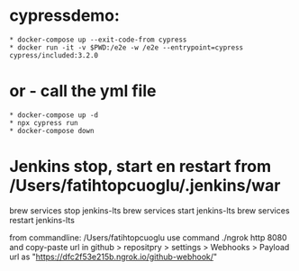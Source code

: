 # cypressdemo:
    * docker-compose up --exit-code-from cypress
    * docker run -it -v $PWD:/e2e -w /e2e --entrypoint=cypress cypress/included:3.2.0
       
# or - call the yml file
    * docker-compose up -d
    * npx cypress run
    * docker-compose down
    
# Jenkins stop, start en restart from /Users/fatihtopcuoglu/.jenkins/war
brew services stop jenkins-lts
brew services start jenkins-lts
brew services restart jenkins-lts

from commandline:
/Users/fatihtopcuoglu
use command ./ngrok http 8080
and copy-paste url in github > repositpry > settings > Webhooks > Payload url as "https://dfc2f53e215b.ngrok.io/github-webhook/"






